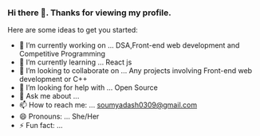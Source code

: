 ### Hi there 👋. Thanks for viewing my profile.


Here are some ideas to get you started:

- 🔭 I’m currently working on ... DSA,Front-end web development and Competitive Programming
- 🌱 I’m currently learning ... React js
- 👯 I’m looking to collaborate on ... Any projects involving Front-end web development or C++
- 🤔 I’m looking for help with ... Open Source
- 💬 Ask me about ...
- 📫 How to reach me: ... soumyadash0309@gmail.com
- 😄 Pronouns: ... She/Her
- ⚡ Fun fact: ...
